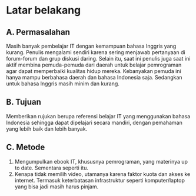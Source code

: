 # Latar belakang

## A. Permasalahan

Masih banyak pembelajar IT dengan kemampuan bahasa Inggris yang kurang. Penulis mengalami sendiri karena sering menjawab pertanyaan di forum-forum dan grup diskusi daring. Selain itu, saat ini penulis juga saat ini aktif membina pemuda-pemuda dari daerah untuk belajar pemrograman agar dapat memperbaiki kualitas hidup mereka. Kebanyakan pemuda ini hanya mampu berbahasa daerah dan bahasa Indonesia saja. Sedangkan untuk bahasa Inggris masih minim dan kurang.

## B. Tujuan

Memberikan rujukan berupa referensi belajar IT yang menggunakan bahasa Indonesia sehingga dapat dipelajari secara mandiri, dengan pemahaman yang lebih baik dan lebih banyak.

## C. Metode

1. Mengumpulkan ebook IT, khususnya pemrograman, yang materinya up to date. Sementara seperti itu.
2. Kenapa tidak memilih video, utamanya karena faktor kuota dan akses ke internet. Termasuk keterbatasan infrastruktur seperti komputer/laptop yang bisa jadi masih  harus pinjam.
